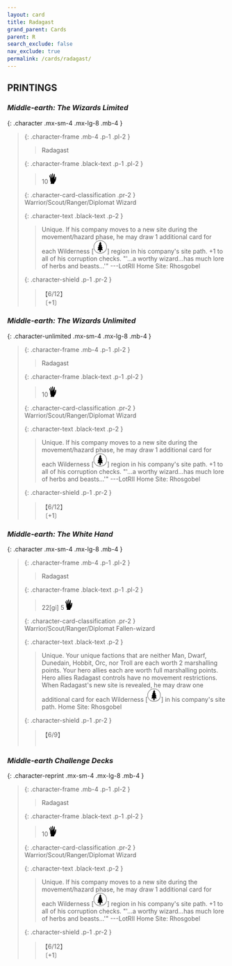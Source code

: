 ```yaml
---
layout: card
title: Radagast
grand_parent: Cards
parent: R
search_exclude: false
nav_exclude: true
permalink: /cards/radagast/
---
```


## PRINTINGS


### _Middle-earth: The Wizards Limited_

{: .character .mx-sm-4 .mx-lg-8 .mb-4 }
> {: .character-frame .mb-4 .p-1 .pl-2 }
> > <div class="card-mp"></div>
> > <div class="character-card-name">Radagast</div>
>
> {: .character-frame .black-text .p-1 .pl-2 }
> > 10![](/assets/images/di.svg)
>
> {: .character-card-classification .pr-2 }
> Warrior/Scout/Ranger/Diplomat Wizard
>
> {: .character-text .black-text .p-2 }
> > Unique. If his company moves to a new site during the movement/hazard phase, he may draw 1 additional card for each Wilderness \[![](/assets/images/wilderness.svg)] region in his company's site path. +1 to all of his corruption checks.  "'...a worthy wizard...has much lore of herbs and beasts...'" ---LotRII  Home Site: Rhosgobel 
>
> {: .character-shield .p-1 .pr-2 }
> > <div class="card-shield">【6/12】</div>
> > <div class="card-corruption">〔+1〕</div>

### _Middle-earth: The Wizards Unlimited_

{: .character-unlimited .mx-sm-4 .mx-lg-8 .mb-4 }
> {: .character-frame .mb-4 .p-1 .pl-2 }
> > <div class="card-mp"></div>
> > <div class="character-card-name">Radagast</div>
>
> {: .character-frame .black-text .p-1 .pl-2 }
> > 10![](/assets/images/di.svg)
>
> {: .character-card-classification .pr-2 }
> Warrior/Scout/Ranger/Diplomat Wizard
>
> {: .character-text .black-text .p-2 }
> > Unique. If his company moves to a new site during the movement/hazard phase, he may draw 1 additional card for each Wilderness \[![](/assets/images/wilderness.svg)] region in his company's site path. +1 to all of his corruption checks.  "'...a worthy wizard...has much lore of herbs and beasts...'" ---LotRII  Home Site: Rhosgobel 
>
> {: .character-shield .p-1 .pr-2 }
> > <div class="card-shield">【6/12】</div>
> > <div class="card-corruption">〔+1〕</div>

### _Middle-earth: The White Hand_

{: .character .mx-sm-4 .mx-lg-8 .mb-4 }
> {: .character-frame .mb-4 .p-1 .pl-2 }
> > <div class="card-mp"></div>
> > <div class="character-card-name">Radagast</div>
>
> {: .character-frame .black-text .p-1 .pl-2 }
> > 22[gi] 5![](/assets/images/di.svg)
>
> {: .character-card-classification .pr-2 }
> Warrior/Scout/Ranger/Diplomat Fallen-wizard
>
> {: .character-text .black-text .p-2 }
> > Unique. Your unique factions that are neither Man, Dwarf, Dunedain, Hobbit, Orc, nor Troll are each worth 2 marshalling points. Your hero allies each are worth full marshalling points. Hero allies Radagast controls have no movement restrictions. When Radagast's new site is revealed, he may draw one additional card for each Wilderness \[![](/assets/images/wilderness.svg)] in his company's site path.   Home Site: Rhosgobel 
>
> {: .character-shield .p-1 .pr-2 }
> > <div class="card-shield">【6/9】</div>
> > <div class="card-corruption">&nbsp;</div>

### _Middle-earth Challenge Decks_

{: .character-reprint .mx-sm-4 .mx-lg-8 .mb-4 }
> {: .character-frame .mb-4 .p-1 .pl-2 }
> > <div class="card-mp"></div>
> > <div class="character-card-name">Radagast</div>
>
> {: .character-frame .black-text .p-1 .pl-2 }
> > 10![](/assets/images/di.svg)
>
> {: .character-card-classification .pr-2 }
> Warrior/Scout/Ranger/Diplomat Wizard
>
> {: .character-text .black-text .p-2 }
> > Unique. If his company moves to a new site during the movement/hazard phase, he may draw 1 additional card for each Wilderness \[![](/assets/images/wilderness.svg)] region in his company's site path. +1 to all of his corruption checks.  "'...a worthy wizard...has much lore of herbs and beasts...'" ---LotRII  Home Site: Rhosgobel 
>
> {: .character-shield .p-1 .pr-2 }
> > <div class="card-shield">【6/12】</div>
> > <div class="card-corruption">〔+1〕</div>
